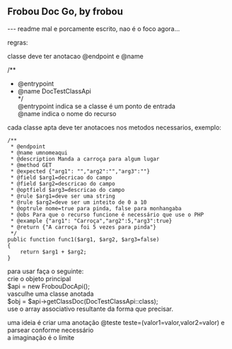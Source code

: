 ## Frobou Doc Go, by frobou ##

--- readme mal e porcamente escrito, nao é o foco agora...

regras:

classe deve ter anotacao @endpoint e @name  

/**
 * @entrypoint  
 * @name DocTestClassApi  
 */  
@entrypoint indica se a classe é um ponto de entrada  
@name indica o nome do recurso  

cada classe apta deve ter anotacoes nos metodos necessarios, exemplo:

    /**
     * @endpoint
     * @name umnomeaqui
     * @description Manda a carroça para algum lugar
     * @method GET
     * @expected {"arg1": "","arg2":"","arg3":""}
     * @field $arg1=decricao do campo
     * @field $arg2=descricao do campo
     * @optfield $arg3=descricao do campo
     * @rule $arg1=deve ser uma string
     * @rule $arg2=deve ser um inteito de 0 a 10
     * @optrule nome=true para pinda, false para monhangaba
     * @obs Para que o recurso funcione é necessário que use o PHP
     * @example {"arg1": "Carroça","arg2":5,"arg3":true}
     * @return {"A carroça foi 5 vezes para pinda"}
     */
    public function func1($arg1, $arg2, $arg3=false)
    {
		return $arg1 + $arg2;
    }
    
para usar faça o seguinte:  
crie o objeto principal  
$api = new FrobouDocApi();  
vasculhe uma classe anotada  
$obj = $api->getClassDoc(DocTestClassApi::class);  
use o array associativo resultante da forma que precisar.  

uma ideia é criar uma anotação @teste teste=(valor1=valor,valor2=valor) e parsear conforme necessário  
a imaginação é o limite
